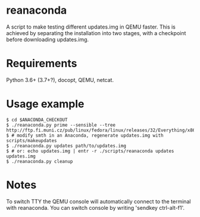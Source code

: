 # reanaconda

A script to make testing different updates.img in QEMU faster.
This is achieved by separating the installation into two stages,
with a checkpoint before downloading updates.img.

# Requirements

Python 3.6+ (3.7+?), docopt, QEMU, netcat.

# Usage example

```
$ cd $ANACONDA_CHECKOUT
$ ./reanaconda.py prime --sensible --tree http://ftp.fi.muni.cz/pub/linux/fedora/linux/releases/32/Everything/x86_64/os
$ # modify smth in an Anaconda, regenerate updates.img with scripts/makeupdates
$ ./reanaconda.py updates path/to/updates.img
$ # or: echo updates.img | entr -r ./scripts/reanaconda updates updates.img
$ ./reanaconda.py cleanup
```

# Notes

To switch TTY the QEMU console will automatically connect to the
terminal with reanaconda. You can switch console by writing
'sendkey ctrl-alt-f1'.
